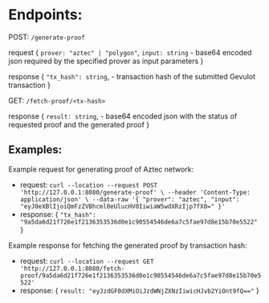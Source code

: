 # Endpoints:

POST: `/generate-proof`

request {
`prover: "aztec" | "polygon"`,
`input: string` - base64 encoded json required by the specified prover as input parameters
}

response {
`"tx_hash": string`, - transaction hash of the submitted Gevulot transaction
}


GET: `/fetch-proof/<tx-hash>`

response {
`result: string`, - base64 encoded json with the status of requested proof and the generated proof
}

## Examples:
Example request for generating proof of Aztec network:

* request:
  `curl --location --request POST 'http://127.0.0.1:8080/generate-proof' \
  --header 'Content-Type: application/json' \
  --data-raw '{
  "prover": "aztec",
  "input": "eyJ0eXBlIjoiQmFzZVBhcml0eUlucHV0IiwiaW5wdXRzIjp7fX0="
  }'`
* response:
  {
  `"tx_hash": "9a5da6d21f726e1f2136353536d0e1c90554546de6a7c5fae97d8e15b70e5522"`
  }


Example response for fetching the generated proof by transaction hash:

* request:
  `curl --location --request GET 'http://127.0.0.1:8080/fetch-proof/9a5da6d21f726e1f2136353536d0e1c90554546de6a7c5fae97d8e15b70e5522'`
* response:
  {
  `result: "eyJzdGF0dXMiOiJzdWNjZXNzIiwicHJvb2YiOnt9fQ=="`
  }
